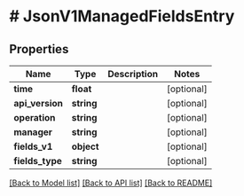 # # JsonV1ManagedFieldsEntry

## Properties

Name | Type | Description | Notes
------------ | ------------- | ------------- | -------------
**time** | **float** |  | [optional]
**api_version** | **string** |  | [optional]
**operation** | **string** |  | [optional]
**manager** | **string** |  | [optional]
**fields_v1** | **object** |  | [optional]
**fields_type** | **string** |  | [optional]

[[Back to Model list]](../../README.md#models) [[Back to API list]](../../README.md#endpoints) [[Back to README]](../../README.md)
